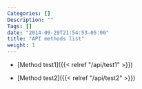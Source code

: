 ```yaml
---
Categories: []
Description: ""
Tags: []
date: "2014-09-29T21:54:53-05:00"
title: "API methods list"
weight: 1
---
```


* [Method test1]({{< relref "/api/test1" >}})
- [Method test2]({{< relref "/api/test2" >}})

